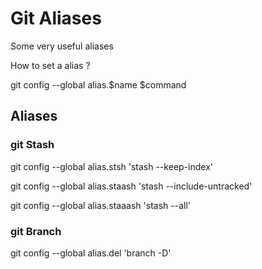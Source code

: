 # Git Aliases

Some very useful aliases

How to set a alias ?

git config --global alias.$name  $command

<h2>Aliases </h2>
<h3>git Stash </h3>
git config --global alias.stsh 'stash --keep-index'

git config --global alias.staash 'stash --include-untracked'

git config --global alias.staaash 'stash --all'

<h3> git Branch </h3>
git config --global alias.del 'branch -D'
